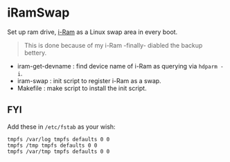 # iRamSwap #

Set up ram drive, [i-Ram](http://en.wikipedia.org/wiki/I-RAM) as
a Linux swap area in every boot.

> This is done because of my i-Ram -finally- diabled the backup bettery.

- iram-get-devname : find device name of i-Ram as querying via `hdparm -i`.
- iram-swap : init script to register i-Ram as a swap.
- Makefile : make script to install the init script.

## FYI ##

Add these in `/etc/fstab` as your wish:

    tmpfs /var/log tmpfs defaults 0 0
    tmpfs /tmp tmpfs defaults 0 0
    tmpfs /var/tmp tmpfs defaults 0 0
